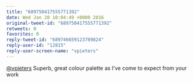 ```yaml
---
title: "689750417555771392"
date: Wed Jan 20 10:04:49 +0000 2016
original-tweet-id: "689750417555771392"
retweets: 0
favorites: 0
reply-tweet-id: "689746659123789824"
reply-user-id: "12815"
reply-user-screen-name: "vpieters"
---
```

<a href="https://twitter.com/vpieters">@vpieters</a> Superb, great colour palette as I’ve come to expect from your work
